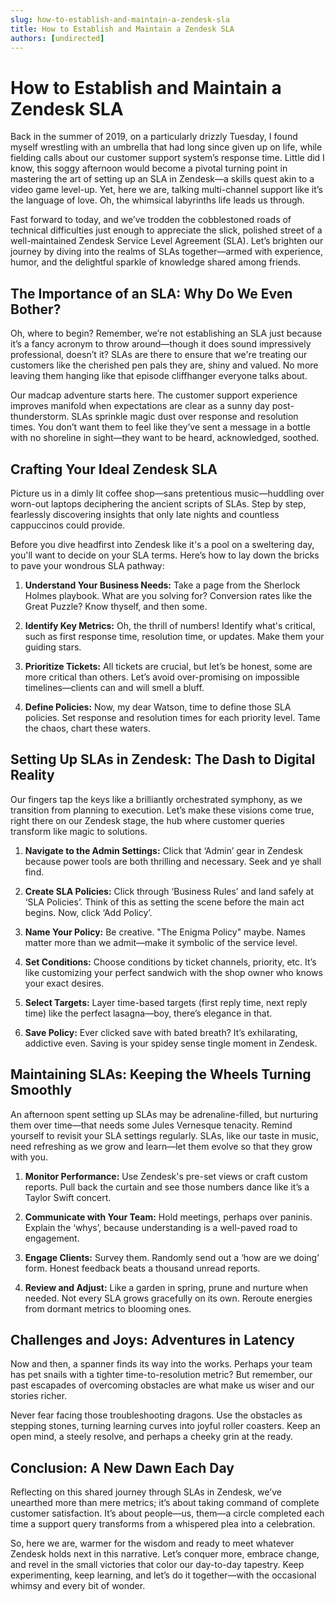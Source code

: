 ```yaml
---
slug: how-to-establish-and-maintain-a-zendesk-sla
title: How to Establish and Maintain a Zendesk SLA
authors: [undirected]
---
```



# How to Establish and Maintain a Zendesk SLA

Back in the summer of 2019, on a particularly drizzly Tuesday, I found myself wrestling with an umbrella that had long since given up on life, while fielding calls about our customer support system’s response time. Little did I know, this soggy afternoon would become a pivotal turning point in mastering the art of setting up an SLA in Zendesk—a skills quest akin to a video game level-up. Yet, here we are, talking multi-channel support like it’s the language of love. Oh, the whimsical labyrinths life leads us through.

Fast forward to today, and we’ve trodden the cobblestoned roads of technical difficulties just enough to appreciate the slick, polished street of a well-maintained Zendesk Service Level Agreement (SLA). Let’s brighten our journey by diving into the realms of SLAs together—armed with experience, humor, and the delightful sparkle of knowledge shared among friends.

## The Importance of an SLA: Why Do We Even Bother?

Oh, where to begin? Remember, we’re not establishing an SLA just because it’s a fancy acronym to throw around—though it does sound impressively professional, doesn’t it? SLAs are there to ensure that we're treating our customers like the cherished pen pals they are, shiny and valued. No more leaving them hanging like that episode cliffhanger everyone talks about.

Our madcap adventure starts here. The customer support experience improves manifold when expectations are clear as a sunny day post-thunderstorm. SLAs sprinkle magic dust over response and resolution times. You don’t want them to feel like they’ve sent a message in a bottle with no shoreline in sight—they want to be heard, acknowledged, soothed.

## Crafting Your Ideal Zendesk SLA

Picture us in a dimly lit coffee shop—sans pretentious music—huddling over worn-out laptops deciphering the ancient scripts of SLAs. Step by step, fearlessly discovering insights that only late nights and countless cappuccinos could provide.

Before you dive headfirst into Zendesk like it's a pool on a sweltering day, you'll want to decide on your SLA terms. Here’s how to lay down the bricks to pave your wondrous SLA pathway:

1. **Understand Your Business Needs:** Take a page from the Sherlock Holmes playbook. What are you solving for? Conversion rates like the Great Puzzle? Know thyself, and then some.

2. **Identify Key Metrics:** Oh, the thrill of numbers! Identify what's critical, such as first response time, resolution time, or updates. Make them your guiding stars.

3. **Prioritize Tickets:** All tickets are crucial, but let’s be honest, some are more critical than others. Let’s avoid over-promising on impossible timelines—clients can and will smell a bluff.

4. **Define Policies:** Now, my dear Watson, time to define those SLA policies. Set response and resolution times for each priority level. Tame the chaos, chart these waters.

## Setting Up SLAs in Zendesk: The Dash to Digital Reality

Our fingers tap the keys like a brilliantly orchestrated symphony, as we transition from planning to execution. Let’s make these visions come true, right there on our Zendesk stage, the hub where customer queries transform like magic to solutions.

1. **Navigate to the Admin Settings:** Click that ‘Admin’ gear in Zendesk because power tools are both thrilling and necessary. Seek and ye shall find.

2. **Create SLA Policies:** Click through ‘Business Rules’ and land safely at ‘SLA Policies’. Think of this as setting the scene before the main act begins. Now, click ‘Add Policy’.

3. **Name Your Policy:** Be creative. "The Enigma Policy" maybe. Names matter more than we admit—make it symbolic of the service level.

4. **Set Conditions:** Choose conditions by ticket channels, priority, etc. It’s like customizing your perfect sandwich with the shop owner who knows your exact desires.

5. **Select Targets:** Layer time-based targets (first reply time, next reply time) like the perfect lasagna—boy, there’s elegance in that.

6. **Save Policy:** Ever clicked save with bated breath? It’s exhilarating, addictive even. Saving is your spidey sense tingle moment in Zendesk.

## Maintaining SLAs: Keeping the Wheels Turning Smoothly

An afternoon spent setting up SLAs may be adrenaline-filled, but nurturing them over time—that needs some Jules Vernesque tenacity. Remind yourself to revisit your SLA settings regularly. SLAs, like our taste in music, need refreshing as we grow and learn—let them evolve so that they grow with you.

1. **Monitor Performance:** Use Zendesk's pre-set views or craft custom reports. Pull back the curtain and see those numbers dance like it’s a Taylor Swift concert.

2. **Communicate with Your Team:** Hold meetings, perhaps over paninis. Explain the ‘whys’, because understanding is a well-paved road to engagement.

3. **Engage Clients:** Survey them. Randomly send out a ‘how are we doing’ form. Honest feedback beats a thousand unread reports.

4. **Review and Adjust:** Like a garden in spring, prune and nurture when needed. Not every SLA grows gracefully on its own. Reroute energies from dormant metrics to blooming ones.

## Challenges and Joys: Adventures in Latency

Now and then, a spanner finds its way into the works. Perhaps your team has pet snails with a tighter time-to-resolution metric? But remember, our past escapades of overcoming obstacles are what make us wiser and our stories richer.

Never fear facing those troubleshooting dragons. Use the obstacles as stepping stones, turning learning curves into joyful roller coasters. Keep an open mind, a steely resolve, and perhaps a cheeky grin at the ready.

## Conclusion: A New Dawn Each Day 

Reflecting on this shared journey through SLAs in Zendesk, we’ve unearthed more than mere metrics; it’s about taking command of complete customer satisfaction. It’s about people—us, them—a circle completed each time a support query transforms from a whispered plea into a celebration.

So, here we are, warmer for the wisdom and ready to meet whatever Zendesk holds next in this narrative. Let’s conquer more, embrace change, and revel in the small victories that color our day-to-day tapestry. Keep experimenting, keep learning, and let’s do it together—with the occasional whimsy and every bit of wonder.